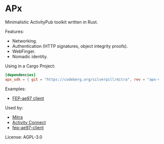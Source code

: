 # APx

Minimalistic ActivityPub toolkit written in Rust.

Features:

- Networking.
- Authentication (HTTP signatures, object integrity proofs).
- WebFinger.
- Nomadic identity.

Using in a Cargo Project:

```toml
[dependencies]
apx_sdk = { git = "https://codeberg.org/silverpill/mitra", rev = "apx-v0.4.0" }
```

Examples:

- [FEP-ae97 client](./examples/fep_ae97_client.rs)

Used by:

- [Mitra](https://codeberg.org/silverpill/mitra)
- [Activity Connect](https://codeberg.org/silverpill/activity-connect)
- [fep-ae97-client](https://codeberg.org/silverpill/fep-ae97-client)

License: AGPL-3.0

